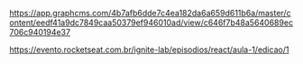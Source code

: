 https://app.graphcms.com/4b7afb6dde7c4ea182da6a659d611b6a/master/content/eedf41a9dc7849caa50379ef946010ad/view/c646f7b48a5640689ec706c940194e37

https://evento.rocketseat.com.br/ignite-lab/episodios/react/aula-1/edicao/1
